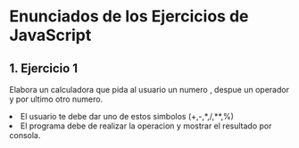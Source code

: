 <h1>Enunciados de los  Ejercicios de JavaScript</h1>

<h2>1. Ejercicio 1</h2>

Elabora un calculadora que pida al usuario un numero , despue un operador y por ultimo otro numero. 

<li>El usuario te debe dar uno de estos simbolos (+,-,*,/,**,%)</li>

<li>El programa debe de realizar la operacion y mostrar el resultado por consola.</li>
